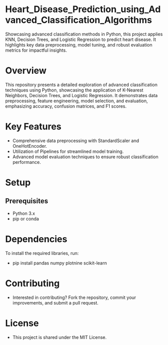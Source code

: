 # Heart_Disease_Prediction_using_Advanced_Classification_Algorithms
Showcasing advanced classification methods in Python, this project applies KNN, Decision Trees, and Logistic Regression to predict heart disease. It highlights key data preprocessing, model tuning, and robust evaluation metrics for impactful insights.

# Overview
This repository presents a detailed exploration of advanced classification techniques using Python, showcasing the application of K-Nearest Neighbors, Decision Trees, and Logistic Regression. It demonstrates data preprocessing, feature engineering, model selection, and evaluation, emphasizing accuracy, confusion matrices, and F1 scores.

# Key Features
- Comprehensive data preprocessing with StandardScaler and OneHotEncoder.
- Utilization of Pipelines for streamlined model training.
- Advanced model evaluation techniques to ensure robust classification performance.

# Setup
## Prerequisites
- Python 3.x
- pip or conda

# Dependencies
To install the required libraries, run:
- pip install pandas numpy plotnine scikit-learn

# Contributing
- Interested in contributing? Fork the repository, commit your improvements, and submit a pull request.

# License
- This project is shared under the MIT License.




